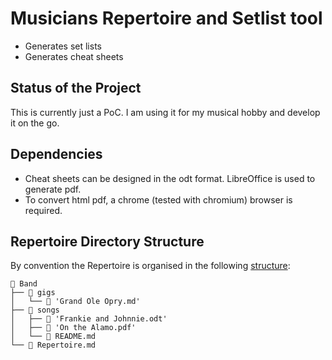 # Musicians Repertoire and Setlist tool

* Generates set lists
* Generates cheat sheets

## Status of the Project

This is currently just a PoC. I am using it for my musical hobby and develop it on the go.

## Dependencies

- Cheat sheets can be designed in the odt format. LibreOffice is used to generate pdf.
- To convert html pdf, a chrome (tested with chromium) browser is required.

## Repertoire Directory Structure

By convention the Repertoire is organised in the following [structure](test/Repertoire):

```
 Band
├──  gigs
│   └──  'Grand Ole Opry.md'
├──  songs
│   ├──  'Frankie and Johnnie.odt'
│   ├──  'On the Alamo.pdf'
│   └──  README.md
└──  Repertoire.md 
```


